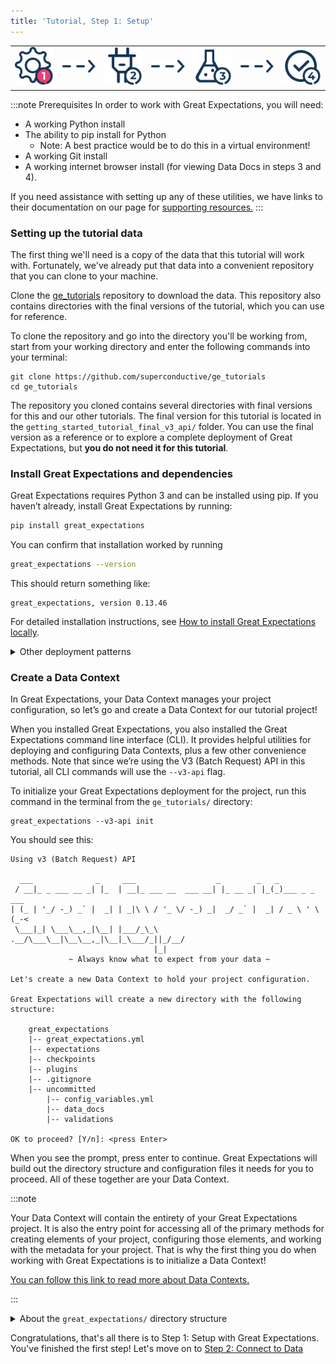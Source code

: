 ```yaml
---  
title: 'Tutorial, Step 1: Setup'  
---  
```

<table class="borderless center">

<tr>
    <td><img src="../../images/universal_map/Gear active.png" alt="Setup" /></td>
    <td><img src="../../images/universal_map/Arrow.png" alt="Setup" /></td>
    <td><img src="../../images/universal_map/Outlet inactive.png" alt="Setup" /></td>
    <td><img src="../../images/universal_map/Arrow.png" alt="Setup" /></td>
    <td><img src="../../images/universal_map/Flask inactive.png" alt="Setup" /></td>
    <td><img src="../../images/universal_map/Arrow.png" alt="Setup" /></td>
    <td><img src="../../images/universal_map/Checkmark inactive.png" alt="Setup" /></td>
</tr>
</table>

:::note Prerequisites
In order to work with Great Expectations, you will need:

- A working Python install
- The ability to pip install for Python
  - Note: A best practice would be to do this in a virtual environment!
- A working Git install
- A working internet browser install (for viewing Data Docs in steps 3 and 4).

If you need assistance with setting up any of these utilities, we have links to their documentation on our page for [supporting resources.](../../reference/supporting_resources.md)
:::

### Setting up the tutorial data
The first thing we'll need is a copy of the data that this tutorial will work with.  Fortunately, we've already put that data into a convenient repository that you can clone to your machine.

Clone the [ge_tutorials](https://github.com/superconductive/ge_tutorials) repository to download the data.  This repository also contains directories with the final versions of the tutorial, which you can use for reference.

To clone the repository and go into the directory you'll be working from, start from your working directory and enter the following commands into your terminal:

```console
git clone https://github.com/superconductive/ge_tutorials
cd ge_tutorials
```

The repository you cloned contains several directories with final versions for this and our other tutorials. The final version for this tutorial is located in the `getting_started_tutorial_final_v3_api/` folder. You can use the final version as a reference or to explore a complete deployment of Great Expectations, but **you do not need it for this tutorial**.

### Install Great Expectations and dependencies

Great Expectations requires Python 3 and can be installed using pip. If you haven’t already, install Great Expectations by running:

```bash
pip install great_expectations
```

You can confirm that installation worked by running

```bash
great_expectations --version
```

This should return something like:

```console
great_expectations, version 0.13.46
```

For detailed installation instructions, see [How to install Great Expectations locally](/docs/guides/setup/installation/local).

<details>
  <summary>Other deployment patterns</summary>
  <div>
    <p>
      This tutorial deploys Great Expectations locally. Note that other options (e.g. running Great Expectations on an EMR Cluster) are also available. You can find more information in the Reference Architectures section of the documentation.
    </p>
  </div>
</details>

### Create a Data Context

In Great Expectations, your Data Context manages your project configuration, so let’s go and create a Data Context for our tutorial project!

When you installed Great Expectations, you also installed the Great Expectations command line interface (CLI). It provides helpful utilities for deploying and configuring Data Contexts, plus a few other convenience methods. Note that since we’re using the V3 (Batch Request) API in this tutorial, all CLI commands will use the `--v3-api` flag.

To initialize your Great Expectations deployment for the project, run this command in the terminal from the `ge_tutorials/` directory:

```console
great_expectations --v3-api init
```

You should see this:
```console
Using v3 (Batch Request) API

  ___              _     ___                  _        _   _
 / __|_ _ ___ __ _| |_  | __|_ ___ __  ___ __| |_ __ _| |_(_)___ _ _  ___
| (_ | '_/ -_) _` |  _| | _|\ \ / '_ \/ -_) _|  _/ _` |  _| / _ \ ' \(_-<
 \___|_| \___\__,_|\__| |___/_\_\ .__/\___\__|\__\__,_|\__|_\___/_||_/__/
                                |_|
             ~ Always know what to expect from your data ~

Let's create a new Data Context to hold your project configuration.

Great Expectations will create a new directory with the following structure:

    great_expectations
    |-- great_expectations.yml
    |-- expectations
    |-- checkpoints
    |-- plugins
    |-- .gitignore
    |-- uncommitted
        |-- config_variables.yml
        |-- data_docs
        |-- validations

OK to proceed? [Y/n]: <press Enter>
```

When you see the prompt, press enter to continue.  Great Expectations will build out the directory structure and configuration files it needs for you to proceed.  All of these together are your Data Context.

:::note

Your Data Context will contain the entirety of your Great Expectations project.  It is also the entry point for accessing all of the primary methods for creating elements of your project, configuring those elements, and working with the metadata for your project.  That is why the first thing you do when working with Great Expectations is to initialize a Data Context!

[You can follow this link to read more about Data Contexts.](../../reference/data_context.md)

:::

<details>
  <summary>About the <code>great_expectations/</code> directory structure</summary>
  <div>
    <p>
      After running the <code>init</code> command, your <code>great_expectations/</code> directory will contain all of the important components of a local Great Expectations deployment. This is what the directory structure looks like
    </p>
    <ul>
      <li><code>great_expectations.yml</code> contains the main configuration of your deployment.</li>
      <li>The <code>expectations/</code> directory stores all your Expectations as JSON files. If you want to store them somewhere else, you can change that later.</li>
      <li>The <code>plugins/</code> directory holds code for any custom plugins you develop as part of your deployment.</li>
      <li>The <code>uncommitted/</code> directory contains files that shouldn’t live in version control. It has a .gitignore configured to exclude all its contents from version control. The main contents of the directory are:
        <ul>
          <li><code>uncommitted/config_variables.yml</code>, which holds sensitive information, such as database credentials and other secrets.</li>
          <li><code>uncommitted/data_docs</code>, which contains Data Docs generated from Expectations, Validation Results, and other metadata.</li>
          <li><code>uncommitted/validations</code>, which holds Validation Results generated by Great Expectations.</li>
        </ul>
      </li>
    </ul>
  </div>
</details>

Congratulations, that's all there is to Step 1: Setup with Great Expectations.  You've finished the first step!  Let's move on to [Step 2: Connect to Data](../tutorial_connect_to_data)